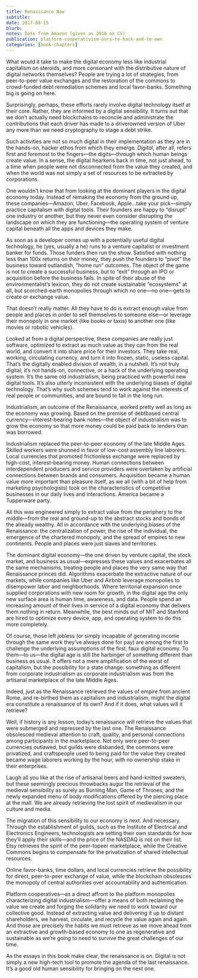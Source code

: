 ```yaml
---
title: Renaissance Now
subtitle: 
date: 2017-08-15
blurb: 
notes: Date from Amazon (given as 2016 on CV)
publication: platform-cooperativism-ours-to-hack-and-to-own
categories: [book-chapters]
---
```


What would it take to make the digital economy less like industrial capitalism on steroids, and more consonant with the distributive nature of digital networks themselves? People are trying a lot of strategies, from peer-to-peer value exchanges and the restoration of the commons to crowd-funded debt remediation schemes and local favor-banks. Something big is going on here. 

Surprisingly, perhaps, these efforts rarely involve digital technology itself at their core. Rather, they are informed by a digital sensibility. It turns out that we don’t actually need blockchains to reconcile and administrate the contributions that each driver has made to a driverowned version of Uber any more than we need cryptography to stage a debt strike. 

Such activities are not so much digital in their implementation as they are in the hands-on, hacker ethos from which they emerge. _Digital_, after all, refers first and foremost to the fingers—the digits—through which human beings create value. In a sense, the digital hearkens back in time, not just ahead, to a time when people were not disconnected from the value they created, and when the world was not simply a set of resources to be extracted by corporations. 

One wouldn’t know that from looking at the dominant players in the digital economy today. Instead of remaking the economy from the ground up, these companies—Amazon, Uber, Facebook, Apple…take your pick—simply practice capitalism with digital tools. Their founders are happy to “disrupt” one industry or another, but they never even consider disrupting the landscape on which they are functioning—the operating system of venture capital beneath all the apps and devices they make. 

As soon as a developer comes up with a potentially useful digital technology, he (yes, usually a he) runs to a venture capitalist or investment banker for funds. Those funders then run the show. Satisfied with nothing less than 100x returns on their money, they push the founders to “pivot” the business toward outlandish, “home run” outcomes. The object of the game is not to create a successful business, but to “exit” through an IPO or acquisition before the business fails. In spite of their abuse of the environmentalist’s lexicon, they do not create sustainable “ecosystems” at all, but scorched-earth monopolies through which no one—no one—gets to create or exchange value. 

That doesn’t really matter. All they have to do is extract enough value from people and places in order to sell themselves to someone else—or leverage their monopoly in one market (like books or taxis) to another one (like movies or robotic vehicles). 

Looked at from a digital perspective, these companies are really just software, optimized to extract as much value as they can from the real world, and convert it into share price for their investors. They take real, working, circulating currency, and turn it into frozen, static, useless capital. That’s the digitally enabled division of wealth, in a nutshell. It’s not truly digital; it’s not hands-on, connective, or a hack of the underlying operating system. It’s the same old industrialism, being practiced with powerful new digital tools. It’s also utterly inconsistent with the underlying biases of digital technology. That’s why such schemes tend to work against the interests of real people or communities, and are bound to fail in the long run. 

Industrialism, an outcome of the Renaissance, worked pretty well as long as the economy was growing. Based on the premise of debtbased central currency—interest-bearing bank notes—the object of industrialism was to grow the economy so that more money could be paid back to lenders than was borrowed. 

Industrialism replaced the peer-to-peer economy of the late Middle Ages. Skilled workers were shunned in favor of low-cost assembly line laborers. Local currencies that promoted frictionless exchange were replaced by high-cost, interest-bearing money. Human connections between interdependent producers and service providers were overtaken by artificial connections between brands and consumers. Acquisition became a human value more important than pleasure itself, as we all (with a bit of help from marketing psychologists) took on the characteristics of competitive businesses in our daily lives and interactions. America became a Tupperware party. 

All this was engineered simply to extract value from the periphery to the middle—from the real and ground-up to the abstract stocks and bonds of the already wealthy. All in accordance with the underlying biases of the Renaissance: the centralization of power, the rise of the individual, the emergence of the chartered monopoly, and the spread of empires to new continents. People and places were just slaves and territories. 

The dominant digital economy—the one driven by venture capital, the stock market, and business as usual—expresses these values and exacerbates all the same mechanisms, treating people and places the very same way that Renaissance princes did. Algorithms exacerbate the extractive nature of our markets, while companies like Uber and Airbnb leverage monopolies to disempower labor and neighborhoods. Where territorial expansion once supplied corporations with new room for growth, in the digital age the only new surface area is human time, awareness, and data. People spend an increasing amount of their lives in service of a digital economy that delivers them nothing in return. Meanwhile, the best minds out of MIT and Stanford are hired to optimize every device, app, and operating system to do this more completely. 

Of course, those left jobless (or simply incapable of generating income through the same work they’ve always done for pay) are among the first to challenge the underlying assumptions of the first, faux digital economy. To them—to us—the digital age is still the harbinger of something different than business as usual. It offers not a mere amplification of the worst of capitalism, but the possibility for a state change: something as different from corporate industrialism as corporate industrialism was from the artisanal marketplace of the late Middle Ages. 

Indeed, just as the Renaissance retrieved the values of empire from ancient Rome, and re-birthed them as capitalism and industrialism, might the digital era constitute a renaissance of its own? And if it does, what values will it retrieve? 

Well, if history is any lesson, today’s renaissance will retrieve the values that were submerged and repressed by the last one. The Renaissance obsolesced medieval attention to craft, quality, and personal connections among participants in the marketplace. Not only were peer-to-peer currencies outlawed, but guilds were disbanded, the commons were privatized, and craftspeople used to being paid for the value they created became wage laborers working by the hour, with no ownership stake in their enterprises. 

Laugh all you like at the rise of artisanal beers and hand-knitted sweaters, but these seemingly precious throwbacks augur the retrieval of the medieval sensibility as surely as Burning Man, Game of Thrones, and the newly expanded menu of body modifications offered by the piercing place at the mall. We are already retrieving the lost spirit of medievalism in our culture and media. 

The migration of this sensibility to our economy is next. And necessary. Through the establishment of guilds, such as the Institute of Electrical and Electronics Engineers, technologists are setting their own standards for how they’ll apply their skills—and the price of the NASDAQ is not on their list. Etsy retrieves the spirit of the peer-topeer marketplace, while the Creative Commons begins to compensate for the privatization of shared intellectual resources. 

Online favor-banks, time dollars, and local currencies retrieve the possibility for direct, peer-to-peer exchange of value, while the blockchain obsolesces the monopoly of central authorities over accountability and authentication. 

Platform cooperatives—as a direct affront to the platform monopolies characterizing digital industrialism—offer a means of both reclaiming the value we create and forging the solidarity we need to work toward our collective good. Instead of extracting value and delivering it up to distant shareholders, we harvest, circulate, and recycle the value again and again. And those are precisely the habits we must retrieve as we move ahead from an extractive and growth-based economy to one as regenerative and sustainable as we’re going to need to survive the great challenges of our time. 

As the essays in this book make clear, the renaissance is on. Digital is not simply a new high-tech tool to promote the agenda of the last renaissance. It’s a good old human sensibility for bringing on the next one.
